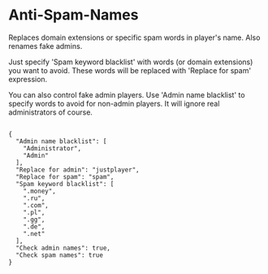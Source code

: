 # Anti-Spam-Names
Replaces domain extensions or specific spam words in player's name. Also renames fake admins.

Just specify 'Spam keyword blacklist' with words (or domain extensions) you want to avoid. These words will be replaced with 'Replace for spam' expression.

You can also control fake admin players. Use 'Admin name blacklist' to specify words to avoid for non-admin players. It will ignore real administrators of course.

<pre><code>
{  
  "Admin name blacklist": [
    "Administrator",
    "Admin"
  ],
  "Replace for admin": "justplayer",
  "Replace for spam": "spam",
  "Spam keyword blacklist": [
    ".money",
    ".ru",
    ".com",
    ".pl",
    ".gg",
    ".de",
    ".net"
  ],
  "Check admin names": true,
  "Check spam names": true
}
  </code></pre>
